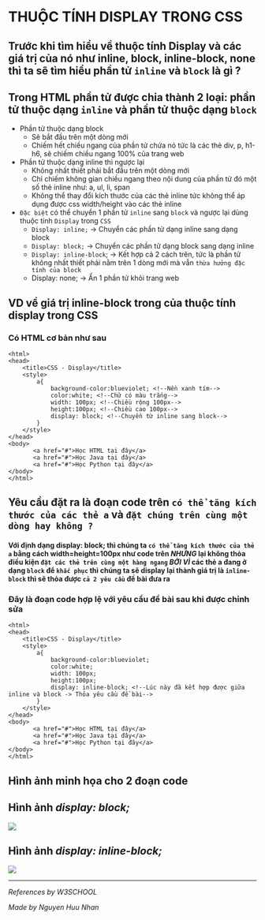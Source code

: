 # THUỘC TÍNH DISPLAY TRONG CSS
## Trước khi tìm hiểu về thuộc tính Display và các giá trị của nó như inline, block, inline-block, none thì ta sẽ tìm hiểu phần tử `inline` và `block` là gì ?
## Trong HTML phần tử được chia thành **2 loại**: phần tử thuộc dạng `inline` và phần tử thuộc dạng `block`
* Phần tử thuộc dạng block
  * Sẽ bắt đầu trên một dòng mới
  * Chiếm hết chiều ngang của phần tử chứa nó tức là các thẻ div, p, h1-h6, sẽ chiếm chiều ngang 100% của trang web
* Phần tử thuộc dạng inline thì ngược lại
  * Không nhất thiết phải bắt đầu trên một dòng mới
  * Chỉ chiếm không gian chiều ngang theo nội dung của phần tử đó một số thẻ inline như: a, ul, li, span
  * Không thể thay đổi kích thước của các thẻ inline tức không thể áp dụng được css width/height vào các thẻ inline
* `Đặc biệt` có thể chuyển 1 phần tử `inline` sang `block` và ngược lại dùng thuộc tính `Display` trong `CSS`
  * `Display: inline;` -> Chuyển các phần tử dạng inline sang dạng block
  * `Display: block;` -> Chuyển các phần tử dạng block sang dạng inline
  * `Display: inline-block`; -> Kết hợp cả 2 cách trên, tức là phần tử không nhất thiết phải nằm trên 1 dòng mới mà vẫn `thừa hưởng đặc tính của block`
  * Display: none; -> Ẩn 1 phần tử khỏi trang web
## VD về giá trị inline-block trong của thuộc tính display trong CSS
### Có HTML cơ bản như sau 
```
<html>
<head>
    <title>CSS - Display</title>
    <style>
        a{
            background-color:blueviolet; <!--Nền xanh tím-->
            color:white; <!--Chữ có màu trắng-->
            width: 100px; <!--Chiều rộng 100px-->
            height:100px; <!--Chiều cao 100px-->
            display: block; <!--Chuyền từ inline sang block-->
        }
    </style>
</head>
<body>
       <a href="#">Học HTML tại đây</a>
       <a href="#">Học Java tại đây</a>
       <a href="#">Học Python tại đây</a>
</body>
</html>
```
## Yêu cầu đặt ra là đoạn code trên `có thể tăng kích thước của các thẻ a` và `đặt chúng trên cùng một dòng hay không ?`
#### Với định dạng display: block; thì chúng ta `có thể tăng kích thước của thẻ a` bằng cách width=height=100px như code trên *NHƯNG* lại không thỏa điều kiện `đặt các thẻ trên cùng một hàng ngang` *BỞI VÌ* các thẻ a đang ở dạng `block` để `khắc phục` thì chúng ta sẽ display lại thành giá trị là `inline-block` thì sẽ thỏa được `cả 2 yêu cầu` đề bài đưa ra
### Đây là đoạn code hợp lệ với yêu cầu đề bài sau khi được chỉnh sửa
```
<html>
<head>
    <title>CSS - Display</title>
    <style>
        a{
            background-color:blueviolet;
            color:white;
            width: 100px;
            height:100px;
            display: inline-block; <!--Lúc này đã kết hợp được giữa inline và block -> Thỏa yêu cầu đề bài-->
        }
    </style>
</head>
<body>
       <a href="#">Học HTML tại đây</a>
       <a href="#">Học Java tại đây</a>
       <a href="#">Học Python tại đây</a>
</body>
</html>
```
## Hình ảnh minh họa cho 2 đoạn code 
## Hình ảnh *display: block;*
<img src="https://lh3.googleusercontent.com/tMfwXoOosb5N6hm03sxVZkjDtG9KDiem5wSDs57NKt-3WmeRTk1horGOLet3n20P8LVqss0TUf_tcucr9sooV9pneOvHa3YEk3dvg6ZhmYfg--Uzx3b0jfiFtbsoH3sM_nQlHze7guDLJsDNtukuFx6M92E0XnWefDJg0WcmjyMe_j_wfWQ6w4fE3Srtua9r7DUNBmCAcr7viovJdpn9j9nK61ANhJjEFPzrMeR1EreQe4cdp7I0V1ST0DvxvSfervW1MuO3k_rV83mv0yiiiuKmmKOXioiUKaS-t-yJ-fenujbZsJDJQHg-Cxq2ulCm8ZNsP6xU_loQRD3NKwfPA6Uns-FbHpWgmYmLsifxE2-fsfq0QjY5FswiGOEFe_W3fmRFt3tSs-OrllvaavVJB6Pbf8YF3IYZnsicv80aS5xFqyhspkF4um3o04lx7AekFLDLerUvP9AXY--pLTlLthfooWSKZVnn55GkPeE0B4FHSi24ntrOyR6j-8Xn6mE5jDZWK2gbU0Y50Xx4sH5Y0f5w9EK2fJcWVmdKV8_wkgj6pAumFVdN5QvqHOf-RqIAQ8BmuAfhwy1uvwNUSzSoaUhHWms2nDdYgFuMAyHe_uoHkcL9l2MMiRvKBIyUwu7R1lqPlTRJosziT5W99bkmh8ompVqSmAJBeJgpGvyuLbkjW7y8m9L7dFpflRiEDSIUmdGW7J9SEZwKzLqCJQ=w1280-h358-no?authuser=0">

## Hình ảnh *display: inline-block;*
<img src="https://lh3.googleusercontent.com/iq6opZvFqHK0d9nuAYmxsXsWsR778IvZJ4l3zSS6zBQsiWfyFeZnKBy0QCQ7Fan8_Xf8-XlOMBUyY9xr3FEmVvz9RiOcgk9PrIgae-rXQV_ue2oQBoAx8ZKzd3Y2IUXS5zfw-JnpRjkTeFxHcJWJVJHDmlNKLhM1688nY6FHXnaLsFBTKT4jo1Avj-R4MlB5a6Dg_y-qh_T11iBmVE-9k7Z2wffb6Mk22vmhuz4jlJRz3zI5muaT6iC56FaRXR7SGRmxal083NuV1afz2fKK5ta4Ia3dkgyPU2IItwUJgQ4TlW3jhdoHftEAcIDnZvmDGn_U1if95QqIReU5bpx5xAwE4LL6hwLrEHYGG8CtYDUXh6HdExYZaaQXfJkL0K8V8MEzxaTeeOqOp8KhCFfLej9EKifLy6wVucKj5XLRtg_E3OSK4GpSEDImx1x3YqV50cm19WJAiFOgFcy0-ANQYsJSWu9_LUZFCJTOzaGDLCirvI1tJnKXGikHCzps3u4QQejQ8sxWjK6krWbycZ5xz3-F7aJrytJc9sbEeDtF-3tdeJKxfLPOSvKLBMnkduGnM1XC8yMKGsRVf8UfXHp5aqA7jpW0N1sYqVx-TZyfIWoDUTqZoVoPFE4bHq6pGt7gd9nBBEA__G-LeUCaCqH7jjWjHZhGSdZPvc7-jn0tW69chqqi9JimRLsAShLgpcLho6p_CG6dO7pQ-I0Lug=w1133-h256-no?authuser=0">

<hr>

*References by W3SCHOOL*

*Made by Nguyen Huu Nhan*
